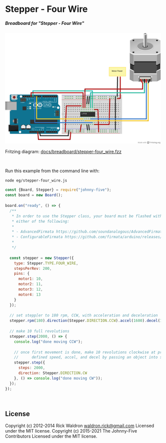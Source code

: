 <!--remove-start-->

# Stepper - Four Wire

<!--remove-end-->






##### Breadboard for "Stepper - Four Wire"



![docs/breadboard/stepper-four_wire.png](breadboard/stepper-four_wire.png)<br>

Fritzing diagram: [docs/breadboard/stepper-four_wire.fzz](breadboard/stepper-four_wire.fzz)

&nbsp;




Run this example from the command line with:
```bash
node eg/stepper-four_wire.js
```


```javascript
const {Board, Stepper} = require("johnny-five");
const board = new Board();

board.on("ready", () => {
  /**
   * In order to use the Stepper class, your board must be flashed with
   * either of the following:
   *
   * - AdvancedFirmata https://github.com/soundanalogous/AdvancedFirmata
   * - ConfigurableFirmata https://github.com/firmata/arduino/releases/tag/v2.6.2
   *
   */

  const stepper = new Stepper({
    type: Stepper.TYPE.FOUR_WIRE,
    stepsPerRev: 200,
    pins: {
      motor1: 10,
      motor2: 11,
      motor3: 12,
      motor4: 13
    }
  });

  // set stepp[er to 180 rpm, CCW, with acceleration and deceleration
  stepper.rpm(180).direction(Stepper.DIRECTION.CCW).accel(1600).decel(1600);
  
  // make 10 full revolutions 
  stepper.step(2000, () => {
    console.log("done moving CCW");

    // once first movement is done, make 10 revolutions clockwise at previously
    //      defined speed, accel, and decel by passing an object into stepper.step
    stepper.step({
      steps: 2000,
      direction: Stepper.DIRECTION.CW
    }, () => console.log("done moving CW"));
  });
});

```








&nbsp;

<!--remove-start-->

## License
Copyright (c) 2012-2014 Rick Waldron <waldron.rick@gmail.com>
Licensed under the MIT license.
Copyright (c) 2015-2021 The Johnny-Five Contributors
Licensed under the MIT license.

<!--remove-end-->
